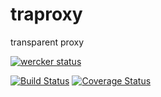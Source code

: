 # traproxy

transparent proxy

[![wercker status](https://app.wercker.com/status/5c6300ff7a8ca6e33d941d8eb55916cd/m/master "wercker status")](https://app.wercker.com/project/bykey/5c6300ff7a8ca6e33d941d8eb55916cd)

[![Build Status](https://travis-ci.org/nyushi/traproxy.svg?branch=master)](https://travis-ci.org/nyushi/traproxy)
[![Coverage Status](https://coveralls.io/repos/nyushi/traproxy/badge.png?branch=master)](https://coveralls.io/r/nyushi/traproxy?branch=master)
